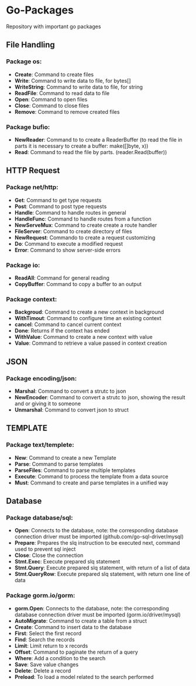 # Go-Packages
Repository with important go packages

## File Handling

### Package os:
* **Create**: Command to create files
* **Write**: Command to write data to file, for bytes[]
* **WriteString**: Command to write data to file, for string
* **ReadFile**: Command to read data to file
* **Open**: Command to open files
* **Close**: Command to close files
* **Remove**: Command to remove created files

### Package bufio:
* **NewReader**: Command to to create a ReaderBuffer (to read the file in parts it is necessary to create a buffer: make([]byte, x))
* **Read**: Command to read the file by parts. (reader.Read(buffer))

## HTTP Request

### Package net/http:
* **Get**: Command to get type requests
* **Post**: Command to post type requests
* **Handle**: Command to handle routes in general
* **HandleFunc**: Command to handle routes from a function
* **NewServeMux**: Command to create create a route handler
* **FileServer**: Command to create directory of files
* **NewRequest**: Commando to create a request customizing
* **Do**: Command to execute a modified request
* **Error**: Command to show server-side errors

### Package io:
* **ReadAll**: Command for general reading
* **CopyBuffer**: Command to copy a buffer to an output

### Package context:
* **Backgroud**: Command to create a new context in background
* **WithTimout**: Command to configure time an existing context
* **cancel**: Command to cancel current context
* **Done**: Returns if the context has ended
* **WithValue**: Command to create a new context with value
* **Value**: Command to retrieve a value passed in context creation 

## JSON

### Package encoding/json:
* **Marshal**: Command to convert a strutc to json
* **NewEncoder**: Command to convert a strutc to json, showing the result and or giving it to someone
* **Unmarshal**: Command to convert json to struct

## TEMPLATE

### Package text/templete:
* **New**: Command to create a new Template
* **Parse**: Command to parse templates
* **ParseFiles**: Command to parse multiple templates
* **Execute**: Command to process the template from a data source
* **Must**: Command to create and parse templates in a unified way

## Database

### Package database/sql:
* **Open**: Connects to the database, note: the corresponding database connection driver must be imported (github.com/go-sql-driver/mysql)
* **Prepare**: Prepares the slq instruction to be executed next, command used to prevent sql inject
* **Close**: Close the connection
* **Stmt.Exec**: Execute prepared slq statement
* **Stmt.Query**: Execute prepared slq statement, with return of a list of data
* **Stmt.QueryRow**: Execute prepared slq statement, with return one line of data

### Package gorm.io/gorm:
* **gorm.Open**: Connects to the database, note: the corresponding database connection driver must be imported (gorm.io/driver/mysql)
* **AutoMigrate**: Command to create a table from a struct
* **Create**: Command to insert data to the database
* **First**: Select the first record
* **Find**: Search the records
* **Limit**: Limit return to x records
* **Offset**: Command to paginate the return of a query
* **Where**: Add a condition to the search
* **Save**: Save value changes
* **Delete**: Delete a record 
* **Preload**: To load a model related to the search performed